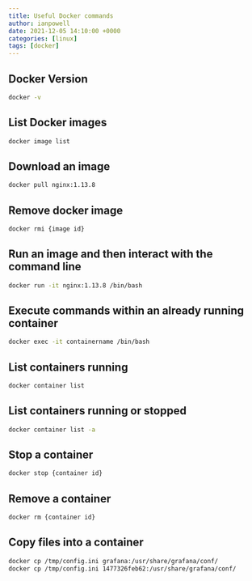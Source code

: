 ```yaml
---
title: Useful Docker commands
author: ianpowell
date: 2021-12-05 14:10:00 +0000
categories: [linux]
tags: [docker]
---
```


## Docker Version
```bash
docker -v
```

## List Docker images
```bash
docker image list
```

## Download an image
```bash
docker pull nginx:1.13.8
```

## Remove docker image
```bash
docker rmi {image id}
```

## Run an image and then interact with the command line
```bash
docker run -it nginx:1.13.8 /bin/bash
```

## Execute commands within an already running container
```bash
docker exec -it containername /bin/bash
```

## List containers running
```bash
docker container list
```

## List containers running or stopped
```bash
docker container list -a
```

## Stop a container
```bash
docker stop {container id}
```

## Remove a container
```bash
docker rm {container id}
```

## Copy files into a container
```bash
docker cp /tmp/config.ini grafana:/usr/share/grafana/conf/
docker cp /tmp/config.ini 1477326feb62:/usr/share/grafana/conf/
```

